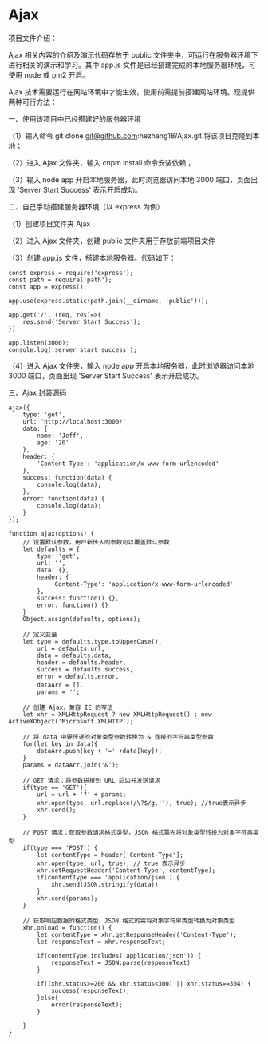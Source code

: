 # Ajax

项目文件介绍：

Ajax 相关内容的介绍及演示代码存放于 public 文件夹中，可运行在服务器环境下进行相关的演示和学习。其中 app.js 文件是已经搭建完成的本地服务器环境，可使用 node 或 pm2 开启。

Ajax 技术需要运行在网站环境中才能生效，使用前需提前搭建网站环境。现提供两种可行方法：

一、使用该项目中已经搭建好的服务器环境

（1）输入命令 git clone git@github.com:hezhang18/Ajax.git 将该项目克隆到本地；

（2）进入 Ajax 文件夹，输入 cnpm install 命令安装依赖；

（3）输入 node app 开启本地服务器，此时浏览器访问本地 3000 端口，页面出现 'Server Start Success' 表示开启成功。

二、自己手动搭建服务器环境（以 express 为例）

（1）创建项目文件夹 Ajax

（2）进入 Ajax 文件夹，创建 public 文件夹用于存放前端项目文件

（3）创建 app.js 文件，搭建本地服务器。代码如下：

```
const express = require('express');
const path = require('path');
const app = express();

app.use(express.static(path.join(__dirname, 'public')));

app.get('/', (req, res)=>{
    res.send('Server Start Success');
})

app.listen(3000);
console.log('server start success');
```

（4）进入 Ajax 文件夹，输入 node app 开启本地服务器，此时浏览器访问本地 3000 端口，页面出现 'Server Start Success' 表示开启成功。

三、Ajax 封装源码

```
ajax({
    type: 'get',
    url: 'http://localhost:3000/',
    data: {
        name: 'Jeff',
        age: '20'
    },
    header: {
        'Content-Type': 'application/x-www-form-urlencoded'
    },
    success: function(data) {
        console.log(data);
    },
    error: function(data) {
        console.log(data);
    }
});

function ajax(options) {
    // 设置默认参数，用户新传入的参数可以覆盖默认参数
    let defaults = {
        type: 'get',
        url: '',
        data: {},
        header: {
            'Content-Type': 'application/x-www-form-urlencoded'
        },
        success: function() {},
        error: function() {}
    }
    Object.assign(defaults, options);

    // 定义变量
    let type = defaults.type.toUpperCase(),
        url = defaults.url,
        data = defaults.data,
        header = defaults.header,
        success = defaults.success,
        error = defaults.error,
        dataArr = []，
        params = '';
    
    // 创建 Ajax，兼容 IE 的写法
    let xhr = XMLHttpRequest ? new XMLHttpRequest() : new ActiveXObject('Microsoft.XMLHTTP');
    
    // 将 data 中要传递的对象类型参数转换为 & 连接的字符串类型参数
    for(let key in data){
        dataArr.push(key + '=' +data[key]);
    }
    params = dataArr.join('&');

    // GET 请求：将参数拼接到 URL 后边并发送请求
    if(type == 'GET'){
        url = url + '?' + params;
        xhr.open(type, url.replace(/\?$/g,''), true); //true表示异步
        xhr.send();
    }
    
    // POST 请求：获取参数请求格式类型，JSON 格式需先将对象类型转换为对象字符串类型
    if(type === 'POST') {
        let contentType = header['Content-Type'];
        xhr.open(type, url, true); // true 表示异步
        xhr.setRequestHeader('Content-Type', contentType);
        if(contentType === 'application/json') {
            xhr.send(JSON.stringify(data))
        }
        xhr.send(params);
    }
    
    // 获取响应数据的格式类型，JSON 格式的需将对象字符串类型转换为对象类型
    xhr.onload = function() {
        let contentType = xhr.getResponseHeader('Content-Type');
        let responseText = xhr.responseText;
        
        if(contentType.includes('application/json')) {
            responseText = JSON.parse(responseText)
        }

        if((xhr.status>=200 && xhr.status<300) || xhr.status==304) {
            success(responseText);
        }else{
            error(responseText);
        }
        
    }
} 
```